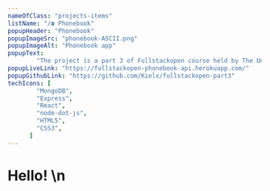 ```yaml
---
nameOfClass: "projects-items"
listName: "/☎️ Phonebook"
popupHeader: "Phonebook"
popupImageSrc: "phonebook-ASCII.png"
popupImageAlt: "Phonebook app"
popupText:
        "The project is a part 3 of Fullstackopen course held by The University of Helsinki which is the oldest and largest science university in Finland, with an international scientific community of 40,000 people. Part3 summarizes work from previous parts with a Phonebook project. It's a RESTful API for phonebook, with build scripts that allow to integrate React frontend from Part2 of the course. RESTful API can be acessed separateley from frontend."
popupLiveLink: "https://fullstackopen-phonebook-api.herokuapp.com/"
popupGithubLink: "https://github.com/Kielx/fullstackopen-part3"
techIcons: [
        "MongoDB",
        "Express",
        "React",
        "node-dot-js",
        "HTML5",
        "CSS3",
      ]
---
```


# Hello! \n
